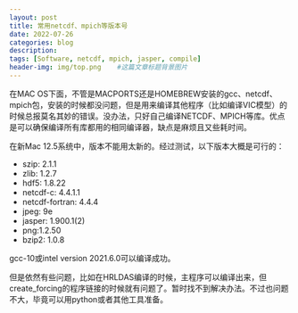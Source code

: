 ```yaml
---
layout: post
title: 常用netcdf、mpich等版本号
date: 2022-07-26
categories: blog
description: 
tags: [Software, netcdf, mpich, jasper, compile]
header-img: img/top.png    #这篇文章标题背景图片
---
```


在MAC OS下面，不管是MACPORTS还是HOMEBREW安装的gcc、netcdf、mpich包，安装的时候都没问题，但是用来编译其他程序（比如编译VIC模型）的时候总报莫名其妙的错误。没办法，只好自己编译NETCDF、MPICH等库。优点是可以确保编译所有库都用的相同编译器，缺点是麻烦且又些耗时间。

在新Mac 12.5系统中，版本不能用太新的。经过测试，以下版本大概是可行的：

* szip: 2.1.1
* zlib: 1.2.7
* hdf5: 1.8.22
* netcdf-c: 4.4.1.1 
* netcdf-fortran: 4.4.4
* jpeg: 9e
* jasper: 1.900.1(2)
* png:1.2.50
* bzip2: 1.0.8

gcc-10或intel version 2021.6.0可以编译成功。

但是依然有些问题，比如在HRLDAS编译的时候，主程序可以编译出来，但create_forcing的程序链接的时候就有问题了。暂时找不到解决办法。不过也问题不大，毕竟可以用python或者其他工具准备。